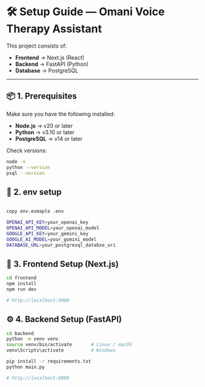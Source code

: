 # 🛠️ Setup Guide — Omani Voice Therapy Assistant

This project consists of:  
- **Frontend** → Next.js (React)  
- **Backend** → FastAPI (Python)  
- **Database** → PostgreSQL  

---

## 📦 1. Prerequisites
Make sure you have the following installed:

- **Node.js** → v20 or later  
- **Python** → v3.10 or later  
- **PostgreSQL** → v14 or later  

Check versions:
```bash
node -v
python --version
psql --version
```
## 📖 2. env setup

```bash

copy env.exmaple .env

OPENAI_API_KEY=your_openai_key
OPENAI_API_MODEL=your_openai_model
GOOGLE_API_KEY=your_gemini_key
GOOGLE_AI_MODEL=your_gomini_model
DATABASE_URL=your_postgresql_databse_uri


```

## 🎨 3. Frontend Setup (Next.js)
```bash
cd frontend
npm install
npm run dev

# http://localhost:3000
```

## ⚙️ 4. Backend Setup (FastAPI)
```bash
cd backend
python -m venv venv
source venv/bin/activate       # Linux / macOS
venv\Scripts\activate          # Windows

pip install -r requirements.txt
python main.py

# http://localhost:8000
```
